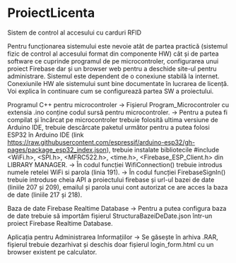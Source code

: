 # ProiectLicenta

Sistem de control al accesului cu carduri RFID

Pentru funcționarea sistemului este nevoie atât de partea practică (sistemul fizic de control al accesului format din componente HW) cât și de partea software ce cuprinde programul de pe microcontroler, configurarea unui proiect Firebase dar și un browser web pentru a deschide site-ul pentru administrare.
Sistemul este dependent de o conexiune stabilă la internet.
Conexiunile HW ale sistemului sunt bine documentate în lucrarea de licență.
Voi explica în continuare cum se configurează partea SW a proiectului.

Programul C++ pentru microcontroler
-> Fișierul Program_Microcontroler cu extensia .ino conține codul sursă pentru microcontroler.
-> Pentru a putea fi compilat și încărcat pe microcontroler trebuie folosită ultima versiune de Arduino IDE, trebuie descărcate paketul următor pentru a putea folosi ESP32 în Arduino IDE (link https://raw.githubusercontent.com/espressif/arduino-esp32/gh-pages/package_esp32_index.json), trebuie instalate bibliotecile #include <WiFi.h>, <SPI.h>, <MFRC522.h>, <time.h>, <Firebase_ESP_Client.h> din LIBRARY MANAGER.
-> În codul funcției WifiConnection() trebuie introdus numele retelei WiFi si parola (linia 191).
-> În codul funcției FirebaseSignIn() trebuie introduse cheia API a proiectului firebase și url-ul bazei de date (liniile 207 și 209), emailul și parola unui cont autorizat ce are acces la baza de date (liniile 217 și 218).

Baza de date Firebase Realtime Database
-> Pentru a putea configura baza de date trebuie să importăm fișierul StructuraBazeiDeDate.json într-un proiect Firebase Realtime Database.

Aplicația pentru Administrarea Informațiilor
-> Se găsește în arhiva .RAR, fișierul trebuie dezarhivat și deschis doar fișierul login_form.html cu un browser existent pe calculator.
